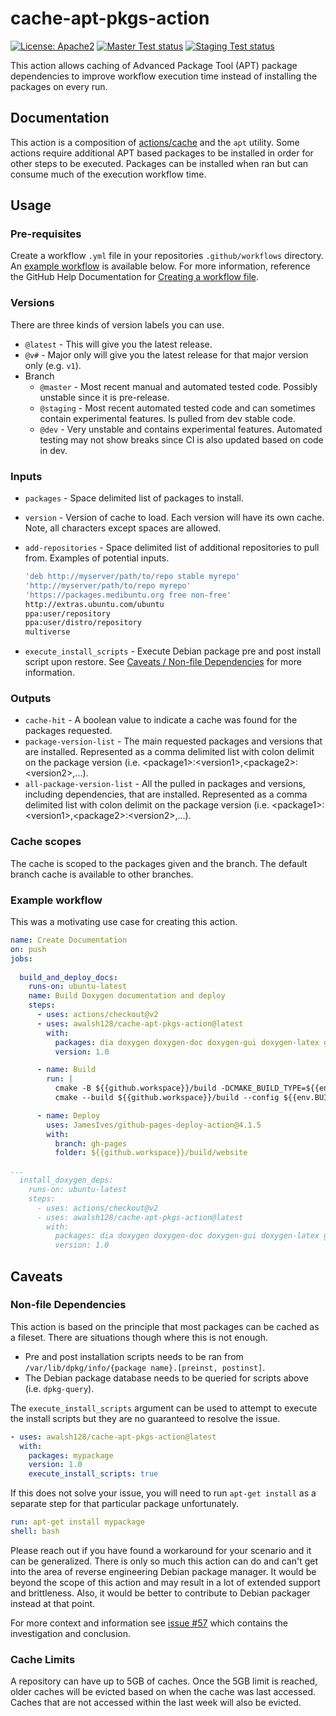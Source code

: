 # cache-apt-pkgs-action

[![License: Apache2](https://shields.io/badge/license-apache2-blue.svg)](https://github.com/awalsh128/fluentcpp/blob/master/LICENSE)
[![Master Test status](https://github.com/awalsh128/cache-apt-pkgs-action-ci/actions/workflows/master_test.yml/badge.svg)](https://github.com/awalsh128/cache-apt-pkgs-action-ci/actions/workflows/master_test.yml)
[![Staging Test status](https://github.com/awalsh128/cache-apt-pkgs-action-ci/actions/workflows/staging_test.yml/badge.svg)](https://github.com/awalsh128/cache-apt-pkgs-action-ci/actions/workflows/staging_test.yml)

This action allows caching of Advanced Package Tool (APT) package dependencies to improve workflow execution time instead of installing the packages on every run.

## Documentation

This action is a composition of [actions/cache](https://github.com/actions/cache/) and the `apt` utility. Some actions require additional APT based packages to be installed in order for other steps to be executed. Packages can be installed when ran but can consume much of the execution workflow time.

## Usage

### Pre-requisites

Create a workflow `.yml` file in your repositories `.github/workflows` directory. An [example workflow](#example-workflow) is available below. For more information, reference the GitHub Help Documentation for [Creating a workflow file](https://help.github.com/en/articles/configuring-a-workflow#creating-a-workflow-file).

### Versions

There are three kinds of version labels you can use.

* `@latest` - This will give you the latest release.
* `@v#` - Major only will give you the latest release for that major version only (e.g. `v1`).
* Branch
  * `@master` - Most recent manual and automated tested code. Possibly unstable since it is pre-release.
  * `@staging` - Most recent automated tested code and can sometimes contain experimental features. Is pulled from dev stable code.
  * `@dev` - Very unstable and contains experimental features. Automated testing may not show breaks since CI is also updated based on code in dev.

### Inputs

* `packages` - Space delimited list of packages to install.
* `version` - Version of cache to load. Each version will have its own cache. Note, all characters except spaces are allowed.
* `add-repositories` - Space delimited list of additional repositories to pull from. Examples of potential inputs.

  ```sh
  'deb http://myserver/path/to/repo stable myrepo'
  'http://myserver/path/to/repo myrepo'
  'https://packages.medibuntu.org free non-free'
  http://extras.ubuntu.com/ubuntu
  ppa:user/repository
  ppa:user/distro/repository
  multiverse
  ```

* `execute_install_scripts` - Execute Debian package pre and post install script upon restore. See [Caveats / Non-file Dependencies](#non-file-dependencies) for more information.

### Outputs

* `cache-hit` - A boolean value to indicate a cache was found for the packages requested.
* `package-version-list` - The main requested packages and versions that are installed. Represented as a comma delimited list with colon delimit on the package version (i.e. \<package1>:<version1\>,\<package2>:\<version2>,...).
* `all-package-version-list` - All the pulled in packages and versions, including dependencies, that are installed. Represented as a comma delimited list with colon delimit on the package version (i.e. \<package1>:<version1\>,\<package2>:\<version2>,...).

### Cache scopes

The cache is scoped to the packages given and the branch. The default branch cache is available to other branches.

### Example workflow

This was a motivating use case for creating this action.

```yaml
name: Create Documentation
on: push
jobs:
  
  build_and_deploy_docs:
    runs-on: ubuntu-latest
    name: Build Doxygen documentation and deploy
    steps:
      - uses: actions/checkout@v2
      - uses: awalsh128/cache-apt-pkgs-action@latest
        with:
          packages: dia doxygen doxygen-doc doxygen-gui doxygen-latex graphviz mscgen
          version: 1.0

      - name: Build        
        run: |
          cmake -B ${{github.workspace}}/build -DCMAKE_BUILD_TYPE=${{env.BUILD_TYPE}}      
          cmake --build ${{github.workspace}}/build --config ${{env.BUILD_TYPE}}

      - name: Deploy
        uses: JamesIves/github-pages-deploy-action@4.1.5
        with:
          branch: gh-pages
          folder: ${{github.workspace}}/build/website
```

```yaml
...
  install_doxygen_deps:
    runs-on: ubuntu-latest    
    steps:
      - uses: actions/checkout@v2
      - uses: awalsh128/cache-apt-pkgs-action@latest
        with:
          packages: dia doxygen doxygen-doc doxygen-gui doxygen-latex graphviz mscgen
          version: 1.0
```

## Caveats

### Non-file Dependencies

This action is based on the principle that most packages can be cached as a fileset. There are situations though where this is not enough.

* Pre and post installation scripts needs to be ran from `/var/lib/dpkg/info/{package name}.[preinst, postinst]`.
* The Debian package database needs to be queried for scripts above (i.e. `dpkg-query`).

The `execute_install_scripts` argument can be used to attempt to execute the install scripts but they are no guaranteed to resolve the issue.

```yaml
- uses: awalsh128/cache-apt-pkgs-action@latest
  with:
    packages: mypackage
    version: 1.0
    execute_install_scripts: true
```

If this does not solve your issue, you will need to run `apt-get install` as a separate step for that particular package unfortunately.

```yaml
run: apt-get install mypackage
shell: bash
```

Please reach out if you have found a workaround for your scenario and it can be generalized. There is only so much this action can do and can't get into the area of reverse engineering Debian package manager. It would be beyond the scope of this action and may result in a lot of extended support and brittleness. Also, it would be better to contribute to Debian packager instead at that point.

For more context and information see [issue #57](https://github.com/awalsh128/cache-apt-pkgs-action/issues/57#issuecomment-1321024283) which contains the investigation and conclusion.

### Cache Limits

A repository can have up to 5GB of caches. Once the 5GB limit is reached, older caches will be evicted based on when the cache was last accessed.  Caches that are not accessed within the last week will also be evicted.
